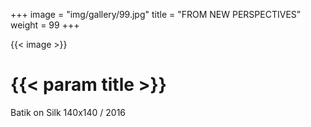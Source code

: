 +++
image = "img/gallery/99.jpg"
title = "FROM NEW PERSPECTIVES”  
weight = 99
+++

{{< image >}}

# {{< param title >}}

Batik on Silk
140x140 / 2016